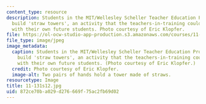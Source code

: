 ```yaml
---
content_type: resource
description: Students in the MIT/Wellesley Scheller Teacher Education Program (STEP)
  build 'straw towers', an activity that the teachers-in-training could replicate
  with their own future students. Photo courtesy of Eric Klopfer.
file: https://ol-ocw-studio-app-production.s3.amazonaws.com/courses/11-131-educational-theory-and-practice-iii-spring-2012/872ce70ba029d276669f75ac2fb69d02_11-131s12.jpg
file_type: image/jpeg
image_metadata:
  caption: Students in the MIT/Wellesley Scheller Teacher Education Program (STEP)
    build 'straw towers', an activity that the teachers-in-training could replicate
    with their own future students. (Photo courtesy of Eric Klopfer.)
  credit: Photo courtesy of Eric Klopfer.
  image-alt: Two pairs of hands hold a tower made of straws.
resourcetype: Image
title: 11-131s12.jpg
uid: 872ce70b-a029-d276-669f-75ac2fb69d02
---
```

